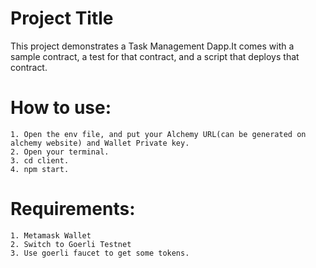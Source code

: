 # Project Title

This project demonstrates a Task Management Dapp.It comes with a sample contract, a test for that contract, and a script that deploys that contract.

# How to use: 
    1. Open the env file, and put your Alchemy URL(can be generated on alchemy website) and Wallet Private key.
    2. Open your terminal.
    3. cd client.
    4. npm start.


# Requirements:

    1. Metamask Wallet
    2. Switch to Goerli Testnet
    3. Use goerli faucet to get some tokens.
